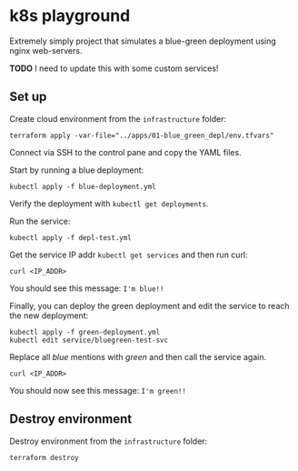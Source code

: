 # k8s playground

Extremely simply project that simulates a blue-green deployment using nginx web-servers.

**TODO** I need to update this with some custom services!

## Set up

Create cloud environment from the `infrastructure` folder:

    terraform apply -var-file="../apps/01-blue_green_depl/env.tfvars"

Connect via SSH to the control pane and copy the YAML files.

Start by running a blue deployment:

    kubectl apply -f blue-deployment.yml

Verify the deployment with `kubectl get deployments`.

Run the service:

    kubectl apply -f depl-test.yml

Get the service IP addr `kubectl get services` and then run curl:

    curl <IP_ADDR>

You should see this message: `I'm blue!!`

Finally, you can deploy the green deployment and edit the service to reach the new deployment:

    kubectl apply -f green-deployment.yml
    kubectl edit service/bluegreen-test-svc

Replace all _blue_ mentions with _green_ and then call the service again.

    curl <IP_ADDR>

You should now see this message: `I'm green!!`

## Destroy environment

Destroy environment from the `infrastructure` folder:

    terraform destroy
